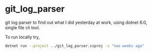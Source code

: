 # git_log_parser
git log parser to find out what I did yesterday at work, using dotnet 6.0, single file cli tool.


To run locally try,

```bash
dotnet run --project ../git_log_parser.csproj -s "two weeks ago"
```